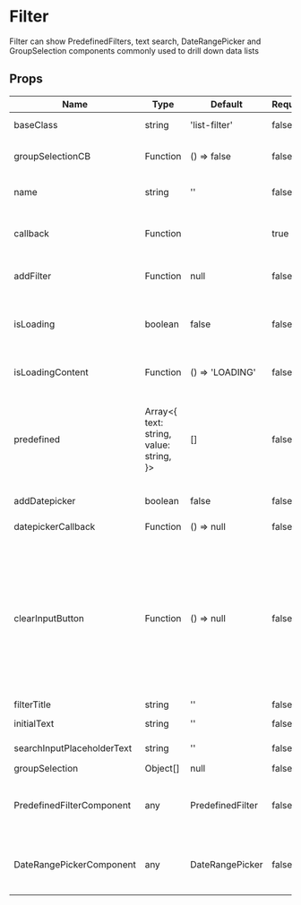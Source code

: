 # Filter

Filter can show PredefinedFilters, text search, DateRangePicker and GroupSelection components commonly used to drill down data lists


## Props
| Name                       | Type                                                       | Default          | Required | Description                                                                                                                                                                                                                                                        |
| -------------------------- | ---------------------------------------------------------- | ---------------- | -------- | ------------------------------------------------------------------------------------------------------------------------------------------------------------------------------------------------------------------------------------------------------------------ |
| baseClass                  | string                                                     | 'list-filter'    | false    | css class assigned to root div of this component                                                                                                                                                                                                                   |
| groupSelectionCB           | Function                                                   | () => false      | false    | callback function triggered when a value is changed in SimpleSelect                                                                                                                                                                                                |
| name                       | string                                                     | ''               | false    | `name` is prepended to the value of the prop `data-qe-uid`                                                                                                                                                                                                         |
| callback                   | Function                                                   |                  | true     | Callback that is triggered from `handlePropogation` which triggered from<br>the function in addFilter                                                                                                                                                              |
| addFilter                  | Function                                                   | null             | false    | a function that renders custom component that can run `handlePropogration`                                                                                                                                                                                         |
| isLoading                  | boolean                                                    | false            | false    | if true, the props, `isLoadingContent` will render which a custom loader<br>component                                                                                                                                                                              |
| isLoadingContent           | Function                                                   | () => 'LOADING'  | false    | A function that renders a custom loader component passed down                                                                                                                                                                                                      |
| predefined                 | Array&lt;{<br>  text: string,<br>  value: string,<br>}&gt; | []               | false    | An object array. Works with `<PredefinedFilterComponent />` to append<br>one of the array items to the search bar value. each item of the array<br>has following shape `{ text:string, value:string }`                                                             |
| addDatepicker              | boolean                                                    | false            | false    | if true, the component will render the date picker                                                                                                                                                                                                                 |
| datepickerCallback         | Function                                                   | () => null       | false    | callback function that runs when the date changes                                                                                                                                                                                                                  |
| clearInputButton           | Function                                                   | () => null       | false    | Function that renders the click input button. parameter in function contains<br>object with the following shape:  `{ onClick, isEmpty }`,<br>--<br>`onClick` runs the function `this.clearInput`<br>--<br>`isEmpty` holds the state, isEmpty from this comeponent, |
| filterTitle                | string                                                     | ''               | false    | Title the component                                                                                                                                                                                                                                                |
| initialText                | string                                                     | ''               | false    | set the initial state for `state.value`                                                                                                                                                                                                                            |
| searchInputPlaceholderText | string                                                     | ''               | false    | placeholder text for  input[name="filter_text"]                                                                                                                                                                                                                    |
| groupSelection             | Object&#91;&#93;                                           | null             | false    | options for SimpleSelect                                                                                                                                                                                                                                           |
| PredefinedFilterComponent  | any                                                        | PredefinedFilter | false    | this can be custom component that is passed down. the default value for<br>this prop is `<PredefinedFilter />`.                                                                                                                                                    |
| DateRangePickerComponent   | any                                                        | DateRangePicker  | false    | this can be custom component that is passed down. the default value for<br>this prop is `<DateRangePicker />`.                                                                                                                                                     |
